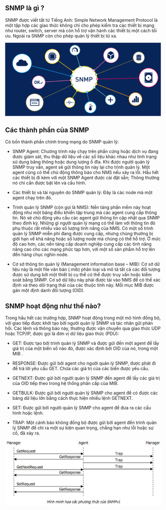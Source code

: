 ## SNMP là gì ?

SNMP được viết tắt từ Tiếng Anh: Simple Network Management Protocol là một tập hợp các giao thức không chỉ cho phép kiểm tra các thiết bị mạng như router, switch, server mà còn hỗ trợ vận hành các thiết bị một cách tối ưu. Ngoài ra SNMP còn cho phép quản lý thiết bị từ xa.

![snmpimage1](Image/snmpimage1.png)

## Các thành phần của SNMP

Có bốn thành phần chính trong mạng do SNMP quản lý:

- SNMP Agent: Chương trình này chạy trên phần cứng hoặc dịch vụ đang được giám sát, thu thập dữ liệu về các số liệu khác nhau như tình trạng sử dụng băng thông hoặc dung lượng ổ đĩa. Khi được người quản lý SNMP truy vấn, agent sẽ gửi thông tin này lại cho trình quản lý. Một agent cũng có thể chủ động thông báo cho NMS nếu xảy ra lỗi. Hầu hết các thiết bị đi kèm với một SNMP Agent được cài đặt sẵn; Thông thường nó chỉ cần được bật lên và cấu hình.

- Các thiết bị và tài nguyên do SNMP quản lý: Đây là các node mà một agent chạy trên đó.

- Trình quản lý SNMP (còn gọi là NMS): Nền tảng phần mềm này hoạt động như một bảng điều khiển tập trung mà các agent cung cấp thông tin. Nó sẽ chủ động yêu cầu các agent gửi thông tin cập nhật qua SNMP theo định kỳ. Những gì người quản lý mạng có thể làm với thông tin đó phụ thuộc rất nhiều vào số lượng tính năng của NMS. Có một số trình quản lý SNMP miễn phí đang được cung cấp, nhưng chúng thường bị giới hạn về khả năng hoặc số lượng node mà chúng có thể hỗ trợ. Ở mức độ cao hơn, các nền tảng cấp doanh nghiệp cung cấp các tính năng nâng cao cho các mạng phức tạp hơn, với một số sản phẩm hỗ trợ lên đến hàng chục nghìn node.

- Cơ sở thông tin quản lý (Management information base – MIB): Cơ sở dữ liệu này là một file văn bản (.mib) phân loại và mô tả tất cả các đối tượng được sử dụng bởi một thiết bị cụ thể có thể được truy vấn hoặc kiểm soát bằng SNMP. Cơ sở dữ liệu này phải được tải vào NMS để có thể xác định và theo dõi trạng thái của các thuộc tính này. Mỗi mục MIB được gán một định danh đối tượng (OID).

## SNMP hoạt động như thế nào?

Trong hầu hết các trường hợp, SNMP hoạt động trong một mô hình đồng bộ, với giao tiếp được khởi tạo bởi người quản lý SNMP và tác nhân gửi phản hồi. Các lệnh và thông báo này, thường được vận chuyển qua giao thức UDP hoặc TCP/IP, được gọi là đơn vị dữ liệu giao thức (PDU):

- GET: Được tạo bởi trình quản lý SNMP và được gửi đến một agent để lấy giá trị của một biến số nào đó, được xác định bởi OID của nó, trong một MIB .

- RESPONSE: Được gửi bởi agent cho người quản lý SNMP, được phát đi để trả lời yêu cầu GET. Chứa các giá trị của các biến được yêu cầu.

- GETNEXT: Được gửi bởi người quản lý SNMP đến agent để lấy các giá trị của OID tiếp theo trong hệ thống phân cấp của MIB.

- GETBULK: Được gửi bởi người quản lý SNMP cho agent để có được các bảng dữ liệu lớn bằng cách thực hiện nhiều lệnh GETNEXT.

- SET: Được gửi bởi người quản lý SNMP cho agent để đưa ra các cấu hình hoặc lệnh.

- TRAP: Một cảnh báo không đồng bộ được gửi bởi agent đến trình quản lý SNMP để chỉ ra một sự kiện quan trọng, chẳng hạn như lỗi hoặc sự cố, đã xảy ra.

![snmpimage2](Image/snmpimage2png.jpg)

